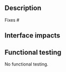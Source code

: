 ## Description

<!--If this fixes an issue then fill this, otherwise DELETE the line below -->
Fixes #

## Interface impacts
<!-- API changes, file format updates, coordination of changes with the community. -->

## Functional testing
<!-- Describe and document results of any functional tests, otherwise leave the text below -->
No functional testing.
